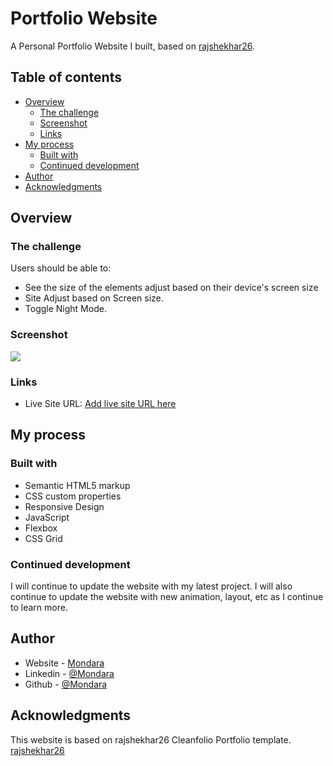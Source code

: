 # Portfolio Website
A Personal Portfolio Website I built, based on [rajshekhar26](https://github.com/rajshekhar26/cleanfolio-minimal).

## Table of contents

- [Overview](#overview)
  - [The challenge](#the-challenge)
  - [Screenshot](#screenshot)
  - [Links](#links)
- [My process](#my-process)
  - [Built with](#built-with)
  - [Continued development](#continued-development)
- [Author](#author)
- [Acknowledgments](#acknowledgments)


## Overview

### The challenge

Users should be able to:

- See the size of the elements adjust based on their device's screen size
- Site Adjust based on Screen size.
- Toggle Night Mode.


### Screenshot

![]('./Website%20Demo/Portfolio%20Website.gif')

### Links

- Live Site URL: [Add live site URL here](https://mondarathotage.com/)

## My process

### Built with

- Semantic HTML5 markup
- CSS custom properties
- Responsive Design
- JavaScript
- Flexbox
- CSS Grid

### Continued development

I will continue to update the website with my latest project. 
I will also continue to update the website with new animation, layout, etc as I continue to learn more.


## Author

- Website - [Mondara](https://mondarathotage.com/)
- Linkedin - [@Mondara](https://www.linkedin.com/in/mondara-thotage/)
- Github - [@Mondara](https://www.twitter.com/yourusername)


## Acknowledgments

This website is based on rajshekhar26 Cleanfolio Portfolio template.
[rajshekhar26](https://github.com/rajshekhar26/cleanfolio-minimal)

